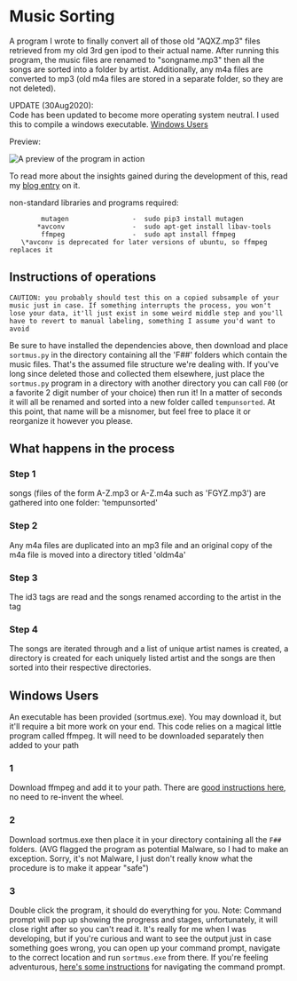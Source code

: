 # Music Sorting

A program I wrote to finally convert all of those old "AQXZ.mp3" files retrieved from my old 3rd gen ipod to their actual name. After running this program, the music files are renamed to "songname.mp3" then all the songs are sorted into a folder by artist. Additionally, any m4a files are converted to mp3 (old m4a files are stored in a separate folder, so they are not deleted).

UPDATE (30Aug2020):<br>
Code has been updated to become more operating system neutral. I used this to compile a windows executable. [Windows Users](##-windows-users)

Preview:

![A preview of the program in action](https://github.com/Tclack88/blog/blob/gh-pages/assets/music-sort/sorting.gif?raw=true)

To read more about the insights gained during the development of this, read my [blog entry](https://tclack88.github.io/blog/code/2019/05/24/music-sort.html) on it.

non-standard libraries and programs required:
```
        mutagen                -  sudo pip3 install mutagen
       *avconv                 -  sudo apt-get install libav-tools
        ffmpeg                 -  sudo apt install ffmpeg
   \*avconv is deprecated for later versions of ubuntu, so ffmpeg replaces it
```

## Instructions of operations
`CAUTION: you probably should test this on a copied subsample of your music just in case. If something interrupts the process, you won't lose your data, it'll just exist in some weird middle step and you'll have to revert to manual labeling, something I assume you'd want to avoid`

Be sure to have installed the dependencies above, then download and place `sortmus.py` in the directory containing all the 'F##' folders which contain the music files. That's the assumed file structure we're dealing with. If you've long since deleted those and collected them elsewhere, just place the `sortmus.py` program in a directory with another directory you can call `F00` (or a favorite 2 digit number of your choice) then run it! In a matter of seconds it will all be renamed and sorted into a new folder called `tempunsorted`. At this point, that name will be a misnomer, but feel free to place it or reorganize it however you please.

## What happens in the process

### Step 1
songs (files of the form A-Z.mp3 or A-Z.m4a such as 'FGYZ.mp3') are gathered into one folder: 'tempunsorted'

### Step 2

Any m4a files are duplicated into an mp3 file and an original copy of the m4a file is moved into a directory titled 'oldm4a'

### Step 3
The id3 tags are read and the songs renamed according to the artist in the tag

### Step 4
The songs are iterated through and a list of unique artist names is created, a directory is created for each uniquely listed artist and the songs are then sorted into their respective directories.

## Windows Users
An executable has been provided (sortmus.exe). You may download it, but it'll require a bit more work on your end. This code relies on a magical little program called ffmpeg. It will need to be downloaded separately then added to your path

### 1
Download ffmpeg and add it to your path. There are [good instructions here](https://www.thewindowsclub.com/how-to-install-ffmpeg-on-windows-10), no need to re-invent the wheel.

### 2
Download sortmus.exe then place it in your directory containing all the `F##` folders. (AVG flagged the program as potential Malware, so I had to make an exception. Sorry, it's not Malware, I just don't really know what the procedure is to make it appear "safe")

### 3
Double click the program, it should do everything for you. Note: Command prompt will pop up showing the progress and stages, unfortunately, it will close right after so you can't read it. It's really for me when I was developing, but if you're curious and want to see the output just in case something goes wrong, you can open up your command prompt, navigate to the correct location and run `sortmus.exe` from there. If you're feeling adventurous, [here's some instructions](https://www.wikihow.com/Run-an-EXE-File-From-Command-Prompt) for navigating the command prompt.
